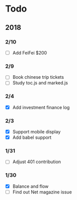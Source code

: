 # Todo

## 2018

### 2/10

- [ ] Add FeiFei $200


### 2/9 

- [ ] Book chinese trip tickets
- [ ] Study toc.js and marked.js

### 2/4

- [x] Add investment finance log

### 2/3

- [x] Support mobile display
- [x] Add babel support

### 1/31

- [ ] Adjust 401 contribution 

### 1/30

- [x] Balance and flow
- [ ] Find out Net magazine issue